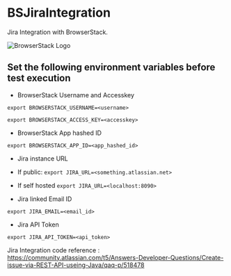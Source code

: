 # BSJiraIntegration


Jira Integration with BrowserStack.

![BrowserStack Logo](https://d98b8t1nnulk5.cloudfront.net/production/images/layout/logo-header.png?1469004780)


## Set the following environment variables before test execution
* BrowserStack Username and Accesskey

``
export BROWSERSTACK_USERNAME=<username>
``

``
export BROWSERSTACK_ACCESS_KEY=<accesskey>
``

* BrowserStack App hashed ID

``
export BROWSERSTACK_APP_ID=<app_hashed_id>
``


* Jira instance URL 

- If public:
``
export JIRA_URL=<something.atlassian.net>
``

- If self hosted
``
export JIRA_URL=<localhost:8090>
``

* Jira linked Email ID

``
export JIRA_EMAIL=<email_id>
``

* Jira API Token

``
export JIRA_API_TOKEN=<api_token>
``

Jira Integration code reference : https://community.atlassian.com/t5/Answers-Developer-Questions/Create-issue-via-REST-API-useing-Java/qaq-p/518478
